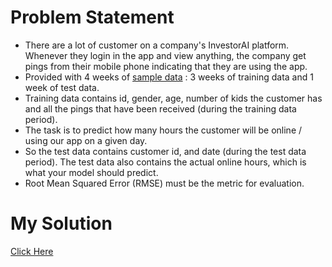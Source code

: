 # Problem Statement

* There are a lot of customer on a company's InvestorAI platform. Whenever they login in the app and view anything, the company get pings from their mobile phone indicating that they are using the app. 
* Provided with 4 weeks of [sample data](https://github.com/AparGarg99/App_Usage_Prediction/tree/master/data) : 3 weeks of training data and 1 week of test data. 
* Training data contains id, gender, age, number of kids the customer has and all the pings that have been received (during the training data period). 
* The task is to predict how many hours the customer will be online / using our app on a given day. 
* So the test data contains customer id, and date (during the test data period). The test data also contains the actual online hours, which is what your model should predict.
* Root Mean Squared Error (RMSE) must be the metric for evaluation.

# My Solution
[Click Here](https://github.com/AparGarg99/App_Usage_Prediction/blob/main/Solution.pdf)
